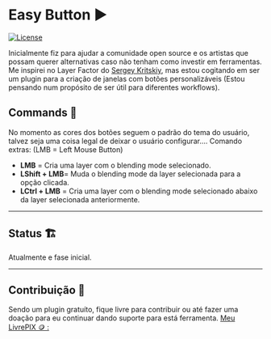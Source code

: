 # Easy Button ▶️

[![License](https://img.shields.io/badge/License-GNU-green.svg)](LICENSE)

Inicialmente fiz para ajudar a comunidade open source e os artistas que possam querer alternativas caso não tenham como investir em ferramentas.
Me inspirei no Layer Factor do [Sergey Kritskiy](https://kritskiy.gumroad.com/), mas estou cogitando em ser um plugin para a criação de janelas com botões personalizáveis (Estou pensando num propósito de ser útil para diferentes workflows). 


## Commands 🚀

No momento as cores dos botões seguem o padrão do tema do usuário, talvez seja uma coisa legal de deixar o usuário configurar....
Comando extras:
(LMB = Left Mouse Button)
- **LMB** = Cria uma layer com o blending mode selecionado.
- **LShift + LMB**= Muda o blending mode da layer selecionada para a opção clicada.
- **LCtrl + LMB** = Cria uma layer com o blending mode selecionado abaixo da layer selecionada anteriormente.

---

## Status 🏗️

Atualmente e fase inicial.

---

## Contribuição 🤝

Sendo um plugin gratuíto, fique livre para contribuir ou até fazer uma doação para eu continuar dando suporte para está ferramenta.
[Meu LivrePIX 🪙 :](https://livepix.gg/rafaeltas)